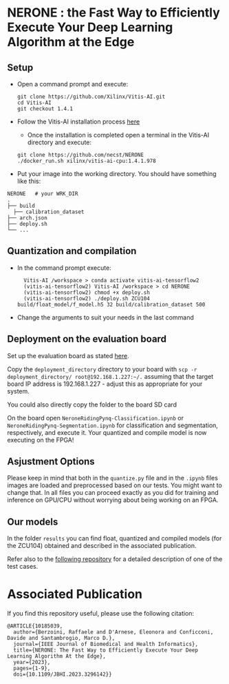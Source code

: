 # NERONE : the Fast Way to Efficiently Execute Your Deep Learning Algorithm at the Edge


## Setup

* Open a command prompt and execute:
    ```console
    git clone https://github.com/Xilinx/Vitis-AI.git
    cd Vitis-AI
    git checkout 1.4.1
    ```
* Follow the Vitis-AI installation process [here](https://docs.xilinx.com/r/en-US/ug1414-vitis-ai/Setting-Up-the-Host) 
  * Once the installation is completed open a terminal in the Vitis-AI directory and execute:  
  ```console
  git clone https://github.com/necst/NERONE
  ./docker_run.sh xilinx/vitis-ai-cpu:1.4.1.978
  ```


* Put your image into the working directory. You should have something like this:

```text
NERONE   # your WRK_DIR
.
├── build
  ├── calibration_dataset
├── arch.json
├── deploy.sh
└── ...
```

## Quantization and compilation

* In the command prompt execute:
  ```console
    Vitis-AI /workspace > conda activate vitis-ai-tensorflow2
    (vitis-ai-tensorflow2) Vitis-AI /workspace > cd NERONE
    (vitis-ai-tensorflow2) chmod +x deploy.sh
    (vitis-ai-tensorflow2) ./deploy.sh ZCU104 build/float_model/f_model.h5 32 build/calibration_dataset 500
    ```
* Change the arguments to suit your needs in the last command

## Deployment on the evaluation board

Set up the evaluation board as stated [here](https://github.com/Xilinx/DPU-PYNQ).


Copy the `deployment_directory` directory to your board with `scp -r deployment_directory/ root@192.168.1.227:~/.` assuming that the target board IP address is 192.168.1.227 - adjust this as appropriate for your system.

You could also directly copy the folder to the board SD card 

On the board open `NeroneRidingPynq-Classification.ipynb` or `NeroneRidingPynq-Segmentation.ipynb` for classification and segmentation, respectively, and execute it. Your quantized and compile model is now executing on the FPGA!

## Asjustment Options

Please keep in mind that both in the `quantize.py` file and in the `.ipynb` files images are loaded and preprocessed based on our tests. You might want to change that. In all files you can proceed exactly as you did for training and inference on GPU/CPU without worrying about being working on an FPGA.

## Our models

In the folder `results` you can find float, quantized and compiled models (for the ZCU104) obtained and described in the associated publication.

Refer also to the [following repository](https://github.com/necst/SENECA) for a detailed description of one of the test cases.

<a id="paper_ref"></a>
# Associated Publication

If you find this repository useful, please use the following citation:

```
@ARTICLE{10185039,
  author={Berzoini, Raffaele and D'Arnese, Eleonora and Conficconi, Davide and Santambrogio, Marco D.},
  journal={IEEE Journal of Biomedical and Health Informatics}, 
  title={NERONE: The Fast Way to Efficiently Execute Your Deep Learning Algorithm At the Edge}, 
  year={2023},
  pages={1-9},
  doi={10.1109/JBHI.2023.3296142}}